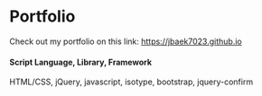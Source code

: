 # Portfolio

Check out my portfolio on this link: https://jbaek7023.github.io

#### Script Language, Library, Framework

HTML/CSS, jQuery, javascript, isotype, bootstrap, jquery-confirm

